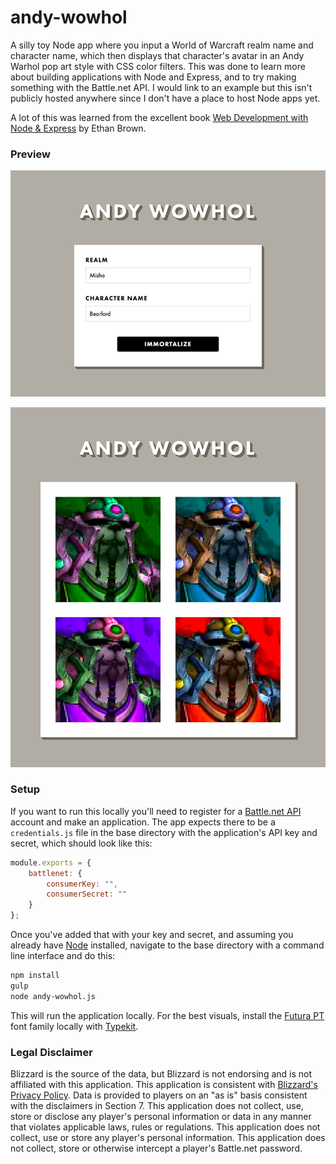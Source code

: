 # andy-wowhol

A silly toy Node app where you input a World of Warcraft realm name and character name, which then displays that
character's avatar in an Andy Warhol pop art style with CSS color filters. This was done to learn more about building
applications with Node and Express, and to try making something with the Battle.net API. I would link to an example
but this isn't publicly hosted anywhere since I don't have a place to host Node apps yet.

A lot of this was learned from the excellent book
[Web Development with Node & Express](http://shop.oreilly.com/product/0636920032977.do) by Ethan Brown.

### Preview

![Andy WoWhol input screen](/src/static/images/preview-input.jpg?raw=true)

![Andy WoWhol output screen](/src/static/images/preview-output.jpg?raw=true)

### Setup

If you want to run this locally you'll need to register for a [Battle.net API](https://dev.battle.net/) account and
make an application. The app expects there to be a `credentials.js` file in the base directory with the application's
API key and secret, which should look like this:

```javascript
module.exports = {
    battlenet: {
        consumerKey: "",
        consumerSecret: ""
    }
};
```

Once you've added that with your key and secret, and assuming you already have [Node](https://nodejs.org/) installed,
navigate to the base directory with a command line interface and do this:

```bash
npm install
gulp
node andy-wowhol.js
```

This will run the application locally. For the best visuals, install the
[Futura PT](https://typekit.com/fonts/futura-pt) font family locally with [Typekit](https://typekit.com/).

### Legal Disclaimer

Blizzard is the source of the data, but Blizzard is not endorsing and is not affiliated with this application. This
application is consistent with [Blizzard's Privacy Policy](http://us.blizzard.com/en-us/company/about/privacy.html).
Data is provided to players on an "as is" basis consistent with the disclaimers in Section 7. This application does not
collect, use, store or disclose any player's personal information or data in any manner that violates applicable laws,
rules or regulations. This application does not collect, use or store any player's personal information. This
application does not collect, store or otherwise intercept a player's Battle.net password.
